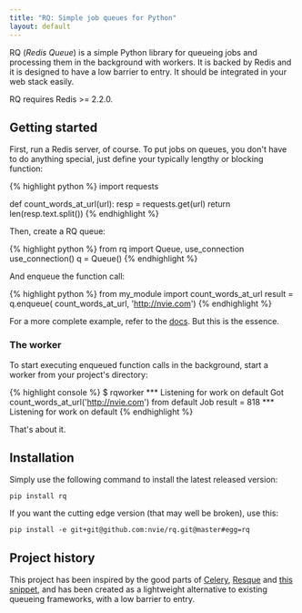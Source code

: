 ```yaml
---
title: "RQ: Simple job queues for Python"
layout: default
---
```


RQ (_Redis Queue_) is a simple Python library for queueing jobs and processing
them in the background with workers.  It is backed by Redis and it is designed
to have a low barrier to entry.  It should be integrated in your web stack
easily.

RQ requires Redis >= 2.2.0.

## Getting started

First, run a Redis server, of course.  To put jobs on queues, you don't have to
do anything special, just define your typically lengthy or blocking function:

{% highlight python %}
import requests

def count_words_at_url(url):
    resp = requests.get(url)
    return len(resp.text.split())
{% endhighlight %}

Then, create a RQ queue:

{% highlight python %}
from rq import Queue, use_connection
use_connection()
q = Queue()
{% endhighlight %}

And enqueue the function call:

{% highlight python %}
from my_module import count_words_at_url
result = q.enqueue(
             count_words_at_url, 'http://nvie.com')
{% endhighlight %}

For a more complete example, refer to the [docs][d].  But this is the essence.

[d]: {{site.baseurl}}docs/


### The worker

To start executing enqueued function calls in the background, start a worker
from your project's directory:

{% highlight console %}
$ rqworker
*** Listening for work on default
Got count_words_at_url('http://nvie.com') from default
Job result = 818
*** Listening for work on default
{% endhighlight %}

That's about it.


## Installation

Simply use the following command to install the latest released version:

    pip install rq

If you want the cutting edge version (that may well be broken), use this:

    pip install -e git+git@github.com:nvie/rq.git@master#egg=rq


## Project history

This project has been inspired by the good parts of [Celery][1], [Resque][2]
and [this snippet][3], and has been created as a lightweight alternative to
existing queueing frameworks, with a low barrier to entry.

[m]: http://pypi.python.org/pypi/mailer
[p]: http://docs.python.org/library/pickle.html
[1]: http://www.celeryproject.org/
[2]: https://github.com/defunkt/resque
[3]: http://flask.pocoo.org/snippets/73/
